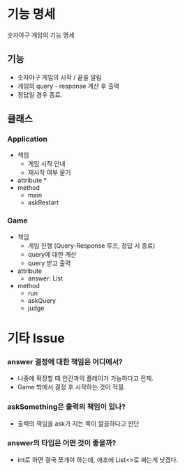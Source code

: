 # 기능 명세
숫자야구 게임의 기능 명세
## 기능
* 숫자야구 게임의 시작 / 끝을 알림
* 게임의 query - response 계산 후 출력
* 정답일 경우 종료.

## 클래스
### Application
* 책임
  * 게임 시작 안내
  * 재시작 여부 묻기
* attribute
  * 
* method
  * main
  * askRestart
### Game
* 책임
  * 게임 진행 (Query-Response 루프, 정답 시 종료)
  * query에 대한 계산
  * query 받고 출력
* attribute
  * answer: List<Integer>
* method
  * run
  * askQuery
  * judge

# 기타 Issue
### answer 결정에 대한 책임은 어디에서?
  * 나중에 확장할 때 인간과의 플레이가 가능하다고 전제.
  * Game 밖에서 결정 후 시작하는 것이 적절.
### askSomething은 출력의 책임이 있나?
  * 출력의 책임을 ask가 지는 쪽이 깔끔하다고 판단
### answer의 타입은 어떤 것이 좋을까?
  * int로 하면 결국 쪼개야 하는데, 애초에 List<>로 짜는게 낫겠다.